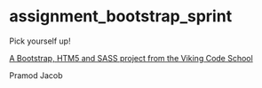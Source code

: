 assignment_bootstrap_sprint
===========================

Pick yourself up!

[A Bootstrap, HTM5 and SASS project from the Viking Code School](http://www.vikingcodeschool.com)

Pramod Jacob
